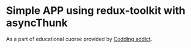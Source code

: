 # Simple APP using redux-toolkit with asyncThunk

As a part of educational cuorse provided by [Codding addict](https://www.udemy.com/course/react-tutorial-and-projects-course/).
